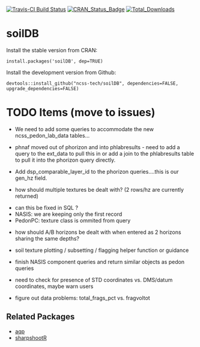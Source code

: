 [![Travis-CI Build Status](https://travis-ci.org/ncss-tech/soilDB.svg?branch=master)](https://travis-ci.org/ncss-tech/soilDB)
[![CRAN_Status_Badge](http://www.r-pkg.org/badges/version/soilDB)](https://cran.r-project.org/package=soilDB)
[![Total_Downloads](http://cranlogs.r-pkg.org/badges/grand-total/soilDB)](https://cran.r-project.org/package=soilDB)

# soilDB

Install the stable version from CRAN:

`install.packages('soilDB', dep=TRUE)`

Install the development version from Github:

`devtools::install_github("ncss-tech/soilDB", dependencies=FALSE, upgrade_dependencies=FALSE)`


# TODO Items (move to issues)

- We need to add some queries to accommodate the new ncss_pedon_lab_data tables...
	
- phnaf moved out of phorizon and into phlabresults - need to add a query to the ext_data to pull this in or add a join to the phlabresults table 	to pull it into the phorizon query directly.
	
- Add dsp_comparable_layer_id to the phorizon queries....this is our gen_hz field.

- how should multiple textures be dealt with? (2 rows/hz are currently returned)
 + can this be fixed in SQL ?
 +  NASIS: we are keeping only the first record
 +  PedonPC: texture class is ommited from query

- how should A/B horizons be dealt with when entered as 2 horizons sharing the same depths?

- soil texture plotting / subsetting / flagging helper function or guidance

- finish NASIS component queries and return similar objects as pedon queries

- need to check for presence of STD coordinates vs. DMS/datum coordinates, maybe warn users

- figure out data problems: total_frags_pct vs. fragvoltot

## Related Packages
 * [aqp](https://github.com/ncss-tech/aqp)
 * [sharpshootR](https://github.com/ncss-tech/sharpshootR)
 
